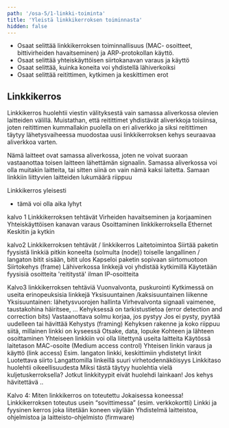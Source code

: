 ```yaml
---
path: '/osa-5/1-linkki-toiminta'
title: 'Yleistä linkkikerroksen toiminnasta'
hidden: false
---
```



<text-box variant='learningObjectives' name='Oppimistavoitteet'>

- Osaat selittää linkkikerroksen toiminnallisuus (MAC- 
   osoitteet, bittivirheiden havaitseminen) ja ARP-protokollan 
   käyttö. 
- Osaat selittää yhteiskäyttöisen siirtokanavan varaus ja käyttö
- Osaat selittää, kuinka koneita voi yhdistellä lähiverkoiksi
- Osaat selittää reitittimen, kytkimen ja keskittimen erot 

</text-box>


## Linkkikerros

Linkkikerros huolehtii viestin välityksestä vain samassa aliverkossa olevien laitteiden välillä. Muistathan, että reitittimet yhdistävät aliverkkoja toisiinsa, joten reitittimen kummallakin puolella on eri aliverkko ja siksi reitittimen täytyy lähetysvaiheessa muodostaa uusi linkkikerroksen kehys seuraavaa aliverkkoa varten.

Nämä laitteet ovat samassa aliverkossa, joten ne voivat suoraan vastaanottaa toisen laitteen lähettämän signaalin. Samassa aliverkossa voi olla muitakin laitteita, tai sitten siinä on vain nämä kaksi laitetta. Samaan linkkiin liittyvien laitteiden lukumäärä riippuu 

Linkkikerros yleisesti

- tämä voi olla aika lyhyt 


kalvo 1 Linkkikerroksen tehtävät
Virheiden havaitseminen ja korjaaminen
Yhteiskäyttöisen kanavan varaus
Osoittaminen linkkikerroksella
Ethernet
Keskitin ja kytkin

kalvo2 Linkkikerroksen tehtävät / linkkikerros
Laitetoimintoa
Siirtää paketin fyysistä linkkiä pitkin koneelta (solmulta (node)) toiselle
langallinen / langaton
bitit sisään, bitit ulos 
Kapseloi paketin sopivaan siirtomuotoon
Siirtokehys (frame)
Lähiverkossa linkkejä voi yhdistää kytkimillä
Käytetään fyysisiä osoitteita
'reititystä' ilman IP-osoitteita  

Kalvo3 linkkikerroksen tehtäviä
Vuonvalvonta, puskurointi
  Kytkimessä on useita erinopeuksisia linkkejä
Yksisuuntainen /kaksisuuntainen liikenne
Yksisuuntainen: lähetysvuorojen hallinta
Virhevalvonta
  signaali vaimenee, taustakohina häiritsee, ...
  Kehyksessä on tarkistustietoa (error detection and correction bits)
  Vastaanottava solmu korjaa, jos pystyy
  Jos ei pysty, pyytää uudelleen tai hävittää 
Kehystys (framing)
  Kehyksen rakenne ja koko riippuu siitä, millainen linkki on kyseessä
  Otsake, data, lopuke
Kohteen ja lähteen osoittaminen
  Yhteiseen linkkiin voi olla liitettynä useita laitteita
  Käytössä laitetason MAC-osoite (Medium access control)
Yhteisen linkin varaus ja käyttö (link access)
  Esim. langaton linkki, keskittimiin yhdistetyt linkit
Luotettava siirto
  Langattomilla linkeillä suuri virhetodennäköisyys
  Linkkitaso huolehtii oikeellisuudesta
  Miksi tästä täytyy huolehtia vielä kuljetuskerroksella?
  Jotkut linkkityypit eivät huolehdi lainkaan!
  Jos kehys hävitettävä .. 

Kalvo 4: Miten linkkikerros on toteutettu
Jokaisessa koneessa!
Linkkikerroksen toteutus usein “sovittimessa” (esim. verkkokortti)
Linkki ja fyysinen kerros
joka liitetään koneen väylään
Yhdistelmä laitteistoa, ohjelmistoa ja laitteisto-ohjelmisto (firmware)






